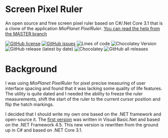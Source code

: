# Screen Pixel Ruler
An open source and free screen pixel ruler based on C#/.Net Core 3.1 that is a clone of the application *MioPlanet PixelRuler*.
[You can read the help from the MASTER branch](https://cossey.github.io/ScreenPixelRuler2/help/master/)

[![GitHub license](https://img.shields.io/github/license/Cossey/ScreenPixelRuler2)](https://github.com/Cossey/ScreenPixelRuler2/blob/master/LICENSE.md) [![GitHub issues](https://img.shields.io/github/issues/Cossey/ScreenPixelRuler2)](https://github.com/Cossey/ScreenPixelRuler2/issues) ![Lines of code](https://img.shields.io/tokei/lines/github/Cossey/ScreenPixelRuler2) ![Chocolatey Version](https://img.shields.io/chocolatey/v/screenpixelruler?logo=chocolatey) ![GitHub release (latest by date)](https://img.shields.io/github/v/release/cossey/screenpixelruler2?logo=github) ![Chocolatey](https://img.shields.io/chocolatey/dt/screenpixelruler?logo=chocolatey) ![GitHub all releases](https://img.shields.io/github/downloads/cossey/screenpixelruler2/total?logo=github)

# Background
I was using *MioPlanet PixelRuler* for pixel precise measuring of user interface spacing and found that it was lacking some quality of life features. 
The utility is quite dated and I needed the ability to freeze the ruler measurements, shift the start of the ruler to the current cursor position and flip the hatch markings.

I decided that I should write my own one based on the .NET framework and open-source it.
The [first version](https://github.com/Cossey/screenpixelruler) was written in Visual Basic.Net and based on the .NET Framework 4.5.
This new version is rewritten from the ground up in C# and based on .NET Core 3.1.
